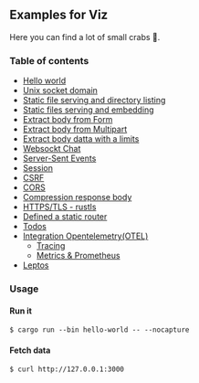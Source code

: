 ## Examples for Viz

Here you can find a lot of small crabs 🦀.

### Table of contents

* [Hello world](hello-world)
* [Unix socket domain](unix-socket)
* [Static file serving and directory listing](static-files/serve)
* [Static files serving and embedding](static-files/embed)
* [Extract body from Form](forms/form)
* [Extract body from Multipart](forms/multipart)
* [Extract body datta with a limits](limits)
* [Websockt Chat](websocket-chat)
* [Server-Sent Events](sse)
* [Session](session)
* [CSRF](csrf)
* [CORS](cors)
* [Compression response body](compression)
* [HTTPS/TLS - rustls](rustls)
* [Defined a static router](static-routes)
* [Todos](routing/todos)
* [Integration Opentelemetry(OTEL)](https://github.com/open-telemetry/opentelemetry-rust)
  * [Tracing](otel/tracing)
  * [Metrics & Prometheus](otel/metrics)
* [Leptos](leptos)

### Usage

#### Run it

```console
$ cargo run --bin hello-world -- --nocapture
```

#### Fetch data

```console
$ curl http://127.0.0.1:3000
```
